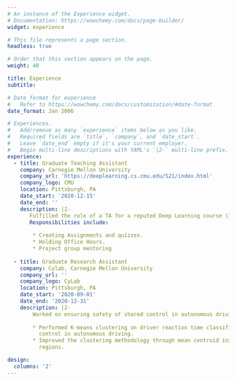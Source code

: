 ```yaml
---
# An instance of the Experience widget.
# Documentation: https://wowchemy.com/docs/page-builder/
widget: experience

# This file represents a page section.
headless: true

# Order that this section appears on the page.
weight: 40

title: Experience
subtitle:

# Date format for experience
#   Refer to https://wowchemy.com/docs/customization/#date-format
date_format: Jan 2006

# Experiences.
#   Add/remove as many `experience` items below as you like.
#   Required fields are `title`, `company`, and `date_start`.
#   Leave `date_end` empty if it's your current employer.
#   Begin multi-line descriptions with YAML's `|2-` multi-line prefix.
experience:
  - title: Graduate Teaching Assistant
    company: Carnegie Mellon University
    company_url: 'https://deeplearning.cs.cmu.edu/S21/index.html'
    company_logo: CMU
    location: Pittsburgh, PA
    date_start: '2020-12-15'
    date_end: ''
    description: |2-
       Fulfilled the role of a TA for a reputed Deep Learning course (11-785) at CMU, taught by Prof. Bhiksha Raj.
       Responsibilities include:
        
        * Creating Assignments and quizzes.
        * Holding Office Hours.
        * Project group mentoring
        
  - title: Graduate Research Assistant
    company: Cylab, Carnegie Mellon University
    company_url: ''
    company_logo: CyLab
    location: Pittsburgh, PA
    date_start: '2020-09-01'
    date_end: '2020-12-31'
    description: |2-
        Worked on ensuring safety of shared control in autonomous driving under the guidance of Prof.Corina Pasareanu.
        
        * Performed K-means clustering on driver reaction time classification output of a neural network to verify robustness of  classification and ensure safety of shared     
          control in autonomous driving.
        * Improved the clustering methodology through mean centroid initialization and elbow method to observe a maximum of 20% increase in cluster radii across 5 clustered 
          regions.

design:
  columns: '2'
---
```

